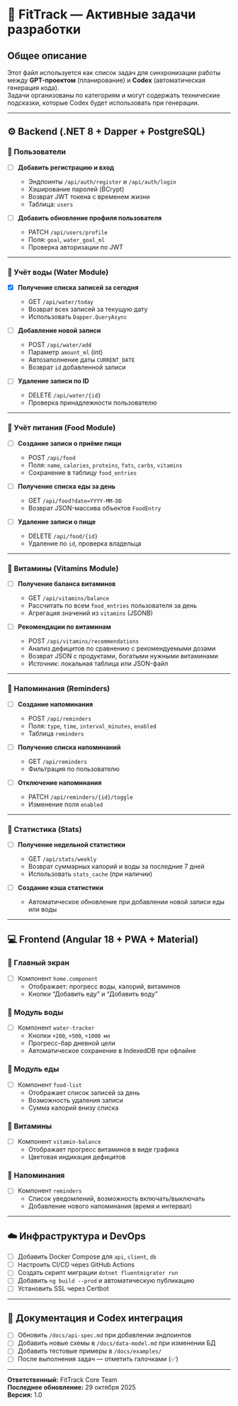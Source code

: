 # 🧾 FitTrack — Активные задачи разработки

## Общее описание
Этот файл используется как список задач для синхронизации работы между **GPT-проектом** (планирование) и **Codex** (автоматическая генерация кода).  
Задачи организованы по категориям и могут содержать технические подсказки, которые Codex будет использовать при генерации.

---

## ⚙️ Backend (.NET 8 + Dapper + PostgreSQL)

### 🔹 Пользователи
- [ ] **Добавить регистрацию и вход**
  - Эндпоинты `/api/auth/register` и `/api/auth/login`
  - Хэширование паролей (BCrypt)
  - Возврат JWT токена с временем жизни
  - Таблица: `users`

- [ ] **Добавить обновление профиля пользователя**
  - PATCH `/api/users/profile`
  - Поля: `goal`, `water_goal_ml`
  - Проверка авторизации по JWT

---

### 🔹 Учёт воды (Water Module)
- [x] **Получение списка записей за сегодня**
  - GET `/api/water/today`
  - Возврат всех записей за текущую дату
  - Использовать `Dapper.QueryAsync`

- [ ] **Добавление новой записи**
  - POST `/api/water/add`
  - Параметр `amount_ml` (int)
  - Автозаполнение даты `CURRENT_DATE`
  - Возврат `id` добавленной записи

- [ ] **Удаление записи по ID**
  - DELETE `/api/water/{id}`
  - Проверка принадлежности пользователю

---

### 🔹 Учёт питания (Food Module)
- [ ] **Создание записи о приёме пищи**
  - POST `/api/food`
  - Поля: `name`, `calories`, `proteins`, `fats`, `carbs`, `vitamins`
  - Сохранение в таблицу `food_entries`

- [ ] **Получение списка еды за день**
  - GET `/api/food?date=YYYY-MM-DD`
  - Возврат JSON-массива объектов `FoodEntry`

- [ ] **Удаление записи о пище**
  - DELETE `/api/food/{id}`
  - Удаление по `id`, проверка владельца

---

### 🔹 Витамины (Vitamins Module)
- [ ] **Получение баланса витаминов**
  - GET `/api/vitamins/balance`
  - Рассчитать по всем `food_entries` пользователя за день
  - Агрегация значений из `vitamins` (JSONB)

- [ ] **Рекомендации по витаминам**
  - POST `/api/vitamins/recommendations`
  - Анализ дефицитов по сравнению с рекомендуемыми дозами
  - Возврат JSON с продуктами, богатыми нужными витаминами
  - Источник: локальная таблица или JSON-файл

---

### 🔹 Напоминания (Reminders)
- [ ] **Создание напоминания**
  - POST `/api/reminders`
  - Поля: `type`, `time`, `interval_minutes`, `enabled`
  - Таблица `reminders`

- [ ] **Получение списка напоминаний**
  - GET `/api/reminders`
  - Фильтрация по пользователю

- [ ] **Отключение напоминания**
  - PATCH `/api/reminders/{id}/toggle`
  - Изменение поля `enabled`

---

### 🔹 Статистика (Stats)
- [ ] **Получение недельной статистики**
  - GET `/api/stats/weekly`
  - Возврат суммарных калорий и воды за последние 7 дней
  - Использовать `stats_cache` (при наличии)

- [ ] **Создание кэша статистики**
  - Автоматическое обновление при добавлении новой записи еды или воды

---

## 💻 Frontend (Angular 18 + PWA + Material)

### 🔹 Главный экран
- [ ] Компонент `home.component`
  - Отображает: прогресс воды, калорий, витаминов
  - Кнопки “Добавить еду” и “Добавить воду”

### 🔹 Модуль воды
- [ ] Компонент `water-tracker`
  - Кнопки `+200`, `+500`, `+1000 мл`
  - Прогресс-бар дневной цели
  - Автоматическое сохранение в IndexedDB при офлайне

### 🔹 Модуль еды
- [ ] Компонент `food-list`
  - Отображает список записей за день
  - Возможность удаления записи
  - Сумма калорий внизу списка

### 🔹 Витамины
- [ ] Компонент `vitamin-balance`
  - Отображает прогресс витаминов в виде графика
  - Цветовая индикация дефицитов

### 🔹 Напоминания
- [ ] Компонент `reminders`
  - Список уведомлений, возможность включать/выключать
  - Добавление нового напоминания (время и интервал)

---

## ☁️ Инфраструктура и DevOps

- [ ] Добавить Docker Compose для `api`, `client`, `db`
- [ ] Настроить CI/CD через GitHub Actions
- [ ] Создать скрипт миграции `dotnet fluentmigrator run`
- [ ] Добавить `ng build --prod` и автоматическую публикацию
- [ ] Установить SSL через Certbot

---

## 📘 Документация и Codex интеграция

- [ ] Обновить `/docs/api-spec.md` при добавлении эндпоинтов
- [ ] Добавить новые схемы в `/docs/data-model.md` при изменении БД
- [ ] Добавить тестовые примеры в `/docs/examples/`
- [ ] После выполнения задач — отметить галочками (✅)

---

**Ответственный:** FitTrack  Core Team  
**Последнее обновление:** 29 октября 2025  
**Версия:** 1.0
